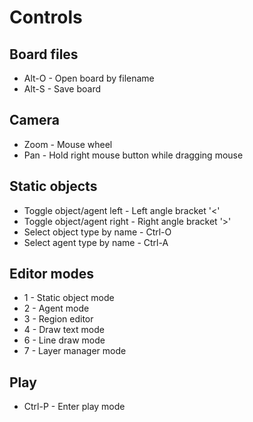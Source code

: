 
# Controls

## Board files

* Alt-O - Open board by filename
* Alt-S - Save board

## Camera

* Zoom - Mouse wheel
* Pan - Hold right mouse button while dragging mouse

## Static objects

* Toggle object/agent left - Left angle bracket '<'
* Toggle object/agent right - Right angle bracket '>'
* Select object type by name - Ctrl-O
* Select agent type by name - Ctrl-A

## Editor modes

* 1 - Static object mode
* 2 - Agent mode
* 3 - Region editor
* 4 - Draw text mode
* 6 - Line draw mode
* 7 - Layer manager mode

## Play

* Ctrl-P - Enter play mode
